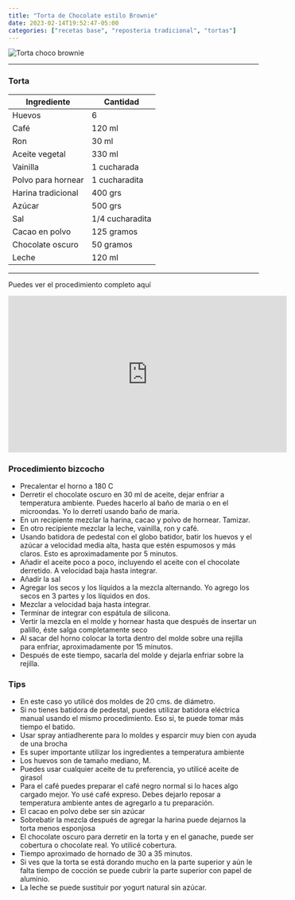 ```yaml
---
title: "Torta de Chocolate estilo Brownie"
date: 2023-02-14T19:52:47-05:00
categories: ["recetas base", "reposteria tradicional", "tortas"]
---
```

![Torta choco brownie](../../images/torta_choco_brownie.jpg)
___
### Torta

| Ingrediente | Cantidad |
| ----------- | ----------- |
| Huevos | 6 |
| Café | 120 ml |
| Ron | 30 ml |
| Aceite vegetal | 330 ml |
| Vainilla | 1 cucharada|
| Polvo para hornear | 1 cucharadita |
| Harina tradicional| 400 grs |
| Azúcar | 500 grs |
| Sal | 1/4 cucharadita |
| Cacao en polvo| 125 gramos |
| Chocolate oscuro| 50 gramos |
| Leche | 120 ml |
___

Puedes ver el procedimiento completo aquí
<iframe width="560" height="315" src="https://www.youtube.com/embed/smDgF5l5nJE" title="YouTube video player" frameborder="0" allow="accelerometer; autoplay; clipboard-write; encrypted-media; gyroscope; picture-in-picture; web-share" allowfullscreen></iframe>

### Procedimiento bizcocho
- Precalentar el horno a 180 C
- Derretir el chocolate oscuro en 30 ml de aceite, dejar enfriar a temperatura ambiente. Puedes hacerlo al baño de maria o en el microondas. Yo lo derretí usando baño de maria.
- En un recipiente mezclar la harina, cacao y polvo de hornear. Tamizar.
- En otro recipiente mezclar la leche, vainilla, ron y café.
- Usando batidora de pedestal con el globo batidor, batir los huevos y el azúcar a velocidad media alta, hasta que estén espumosos y más claros. Esto es aproximadamente por 5 minutos.
- Añadir el aceite poco a poco, incluyendo el aceite con el chocolate derretido. A velocidad baja hasta integrar.
- Añadir la sal
- Agregar los secos y los líquidos a la mezcla alternando. Yo agrego los secos en 3 partes y los líquidos en dos.
- Mezclar a velocidad baja hasta integrar.
- Terminar de integrar con espátula de silicona.
- Vertir la mezcla en el molde y hornear hasta que después de insertar un palillo, éste salga completamente seco
- Al sacar del horno colocar la torta dentro del molde sobre una rejilla para enfriar, aproximadamente por 15 minutos.
- Después de este tiempo, sacarla del molde y dejarla enfriar sobre la rejilla.


### Tips
- En este caso yo utilicé dos moldes de 20 cms. de diámetro.
- Si no tienes batidora de pedestal, puedes utilizar batidora eléctrica manual usando el mismo procedimiento. Eso si, te puede tomar más tiempo el batido.
- Usar spray antiadherente para lo moldes y esparcir muy bien con ayuda de una brocha
- Es super importante utilizar los ingredientes a temperatura ambiente
- Los huevos son de tamaño mediano, M.
- Puedes usar cualquier aceite de tu preferencia, yo utilicé aceite de girasol
- Para el café puedes preparar el café negro normal si lo haces algo cargado mejor. Yo usé café expreso. Debes dejarlo reposar a temperatura ambiente antes de agregarlo a tu preparación.
- El cacao en polvo debe ser sin azúcar
- Sobrebatir la mezcla después de agregar la harina puede dejarnos la torta menos esponjosa 
- El chocolate oscuro para derretir en la torta y en el ganache, puede ser cobertura o chocolate real. Yo utilicé cobertura.
- Tiempo aproximado de hornado de 30 a 35 minutos.
- Si ves que la torta se está dorando mucho en la parte superior y aún le falta tiempo de cocción se puede cubrir la parte superior con papel de aluminio.
- La leche se puede sustituir por yogurt natural sin azúcar.

